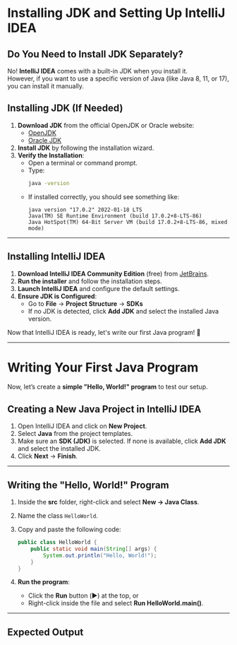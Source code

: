 # Installing JDK and Setting Up IntelliJ IDEA

## Do You Need to Install JDK Separately?
No! **IntelliJ IDEA** comes with a built-in JDK when you install it.  
However, if you want to use a specific version of Java (like Java 8, 11, or 17), you can install it manually.

## Installing JDK (If Needed)
1. **Download JDK** from the official OpenJDK or Oracle website:
    - [OpenJDK](https://openjdk.org/)
    - [Oracle JDK](https://www.oracle.com/java/technologies/javase-downloads.html)
2. **Install JDK** by following the installation wizard.
3. **Verify the Installation**:
    - Open a terminal or command prompt.
    - Type:
      ```sh
      java -version
      ```  
    - If installed correctly, you should see something like:
      ```
      java version "17.0.2" 2022-01-18 LTS
      Java(TM) SE Runtime Environment (build 17.0.2+8-LTS-86)
      Java HotSpot(TM) 64-Bit Server VM (build 17.0.2+8-LTS-86, mixed mode)
      ```  

---

## Installing IntelliJ IDEA
1. **Download IntelliJ IDEA Community Edition** (free) from [JetBrains](https://www.jetbrains.com/idea/download/).
2. **Run the installer** and follow the installation steps.
3. **Launch IntelliJ IDEA** and configure the default settings.
4. **Ensure JDK is Configured**:
    - Go to **File** → **Project Structure** → **SDKs**
    - If no JDK is detected, click **Add JDK** and select the installed Java version.

Now that IntelliJ IDEA is ready, let's write our first Java program! 🚀

---

# Writing Your First Java Program

Now, let’s create a **simple "Hello, World!" program** to test our setup.

## Creating a New Java Project in IntelliJ IDEA
1. Open IntelliJ IDEA and click on **New Project**.
2. Select **Java** from the project templates.
3. Make sure an **SDK (JDK)** is selected. If none is available, click **Add JDK** and select the installed JDK.
4. Click **Next** → **Finish**.

---

## Writing the "Hello, World!" Program
1. Inside the **src** folder, right-click and select **New → Java Class**.
2. Name the class `HelloWorld`.
3. Copy and paste the following code:

    ```java
    public class HelloWorld {
        public static void main(String[] args) {
            System.out.println("Hello, World!");
        }
    }
    ```  

4. **Run the program**:
    - Click the **Run** button (▶️) at the top, or
    - Right-click inside the file and select **Run HelloWorld.main()**.

---

## Expected Output